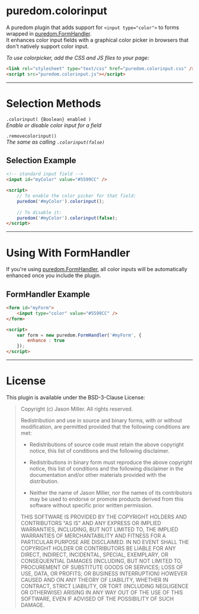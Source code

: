 puredom.colorinput
==================
A puredom plugin that adds support for `<input type="color">` to forms wrapped in [puredom.FormHandler](http://puredom.org/docs/symbols/puredom.FormHandler.html).  
It enhances color input fields with a graphical color picker in browsers that don't natively support color input.  

*To use colorpicker, add the CSS and JS files to your page:*  
```html
<link rel="stylesheet" type="text/css" href="puredom.colorinput.css" />
<script src="puredom.colorinput.js"></script>
```


---

Selection Methods
=================

`.colorinput( {Boolean} enabled )`  
*Enable or disable color input for a field*  

`.removecolorinput()`  
*The same as calling `.colorinput(false)`*  

Selection Example
-----------------
```html
<!-- standard input field -->
<input id="myColor" value="#5599CC" />

<script>
	// To enable the color picker for that field:
	puredom('#myColor').colorinput();
	
	// To disable it:
	puredom('#myColor').colorinput(false);
</script>
```


---

Using With FormHandler
======================
If you're using [puredom.FormHandler](http://puredom.org/docs/symbols/puredom.FormHandler.html), all color inputs will be automatically enhanced once you include the plugin.  

FormHandler Example
-------------------
```html
<form id="myForm">
	<input type="color" value="#5599CC" />
</form>

<script>
	var form = new puredom.FormHandler('#myForm', {
		enhance : true
	});
</script>
```


---

License
=======
This plugin is available under the BSD-3-Clause License:

>	Copyright (c) Jason Miller. All rights reserved.
>	
>	Redistribution and use in source and binary forms, with or without modification, 
>	are permitted provided that the following conditions are met:
>	
>	*	Redistributions of source code must retain the above copyright notice, 
>		this list of conditions and the following disclaimer.
>	
>	*	Redistributions in binary form must reproduce the above copyright notice, 
>		this list of conditions and the following disclaimer in the documentation 
>		and/or other materials provided with the distribution.
>	
>	*	Neither the name of Jason Miller, nor the names of its contributors may be used to endorse 
>		or promote products derived from this software without specific prior written permission.
>	
>	THIS SOFTWARE IS PROVIDED BY THE COPYRIGHT HOLDERS AND CONTRIBUTORS "AS IS" AND ANY EXPRESS 
>	OR IMPLIED WARRANTIES, INCLUDING, BUT NOT LIMITED TO, THE IMPLIED WARRANTIES OF MERCHANTABILITY 
>	AND FITNESS FOR A PARTICULAR PURPOSE ARE DISCLAIMED. IN NO EVENT SHALL THE COPYRIGHT HOLDER 
>	OR CONTRIBUTORS BE LIABLE FOR ANY DIRECT, INDIRECT, INCIDENTAL, SPECIAL, EXEMPLARY, OR CONSEQUENTIAL 
>	DAMAGES (INCLUDING, BUT NOT LIMITED TO, PROCUREMENT OF SUBSTITUTE GOODS OR SERVICES; LOSS OF USE, 
>	DATA, OR PROFITS; OR BUSINESS INTERRUPTION) HOWEVER CAUSED AND ON ANY THEORY OF LIABILITY, WHETHER 
>	IN CONTRACT, STRICT LIABILITY, OR TORT (INCLUDING NEGLIGENCE OR OTHERWISE) ARISING IN ANY WAY 
>	OUT OF THE USE OF THIS SOFTWARE, EVEN IF ADVISED OF THE POSSIBILITY OF SUCH DAMAGE.
